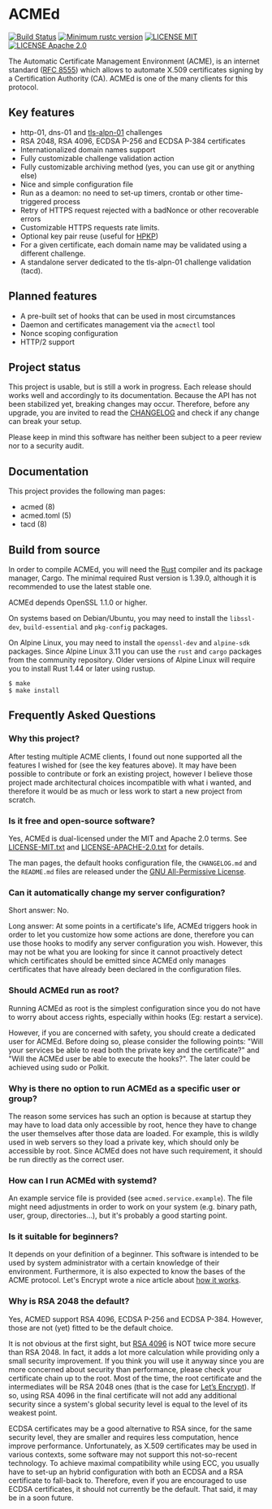 
[//]: # (Copyright 2019-2020 Rodolphe Bréard <rodolphe@breard.tf>)

[//]: # (Copying and distribution of this file, with or without modification,)
[//]: # (are permitted in any medium without royalty provided the copyright)
[//]: # (notice and this notice are preserved.  This file is offered as-is,)
[//]: # (without any warranty.)

# ACMEd

[![Build Status](https://api.travis-ci.org/breard-r/acmed.svg?branch=master)](https://travis-ci.org/breard-r/acmed)
[![Minimum rustc version](https://img.shields.io/badge/rustc-1.32.0+-lightgray.svg)](#build-from-source)
[![LICENSE MIT](https://img.shields.io/badge/license-MIT-blue.svg)](LICENSE-MIT.txt)
[![LICENSE Apache 2.0](https://img.shields.io/badge/license-Apache%202.0-blue.svg)](LICENSE-APACHE-2.0.txt)

The Automatic Certificate Management Environment (ACME), is an internet standard ([RFC 8555](https://tools.ietf.org/html/rfc8555)) which allows to automate X.509 certificates signing by a Certification Authority (CA). ACMEd is one of the many clients for this protocol.


## Key features

- http-01, dns-01 and [tls-alpn-01](https://tools.ietf.org/html/rfc8737) challenges
- RSA 2048, RSA 4096, ECDSA P-256 and ECDSA P-384 certificates
- Internationalized domain names support
- Fully customizable challenge validation action
- Fully customizable archiving method (yes, you can use git or anything else)
- Nice and simple configuration file
- Run as a deamon: no need to set-up timers, crontab or other time-triggered process
- Retry of HTTPS request rejected with a badNonce or other recoverable errors
- Customizable HTTPS requests rate limits.
- Optional key pair reuse (useful for [HPKP](https://en.wikipedia.org/wiki/HTTP_Public_Key_Pinning))
- For a given certificate, each domain name may be validated using a different challenge.
- A standalone server dedicated to the tls-alpn-01 challenge validation (tacd).


## Planned features

- A pre-built set of hooks that can be used in most circumstances
- Daemon and certificates management via the `acmectl` tool
- Nonce scoping configuration
- HTTP/2 support


## Project status

This project is usable, but is still a work in progress. Each release should works well and accordingly to its documentation.
Because the API has not been stabilized yet, breaking changes may occur. Therefore, before any upgrade, you are invited to read the [CHANGELOG](CHANGELOG.md) and check if any change can break your setup.

Please keep in mind this software has neither been subject to a peer review nor to a security audit.


## Documentation

This project provides the following man pages:

- acmed (8)
- acmed.toml (5)
- tacd (8)


## Build from source

In order to compile ACMEd, you will need the [Rust](https://www.rust-lang.org/) compiler and its package manager, Cargo. The minimal required Rust version is 1.39.0, although it is recommended to use the latest stable one.

ACMEd depends OpenSSL 1.1.0 or higher.

On systems based on Debian/Ubuntu, you may need to install the `libssl-dev`, `build-essential` and `pkg-config` packages.

On Alpine Linux, you may need to install the `openssl-dev` and `alpine-sdk` packages. Since Alpine Linux 3.11 you can use the `rust` and `cargo` packages from the community repository. Older versions of Alpine Linux will require you to install Rust 1.44 or later using rustup.

```
$ make
$ make install
```


## Frequently Asked Questions

### Why this project?

After testing multiple ACME clients, I found out none supported all the features I wished for (see the key features above). It may have been possible to contribute or fork an existing project, however I believe those project made architectural choices incompatible with what i wanted, and therefore it would be as much or less work to start a new project from scratch.

### Is it free and open-source software?

Yes, ACMEd is dual-licensed under the MIT and Apache 2.0 terms. See [LICENSE-MIT.txt](LICENSE-MIT.txt) and [LICENSE-APACHE-2.0.txt](LICENSE-APACHE-2.0.txt) for details.

The man pages, the default hooks configuration file, the `CHANGELOG.md` and the `README.md` files are released under the [GNU All-Permissive License](https://www.gnu.org/prep/maintain/html_node/License-Notices-for-Other-Files.html).

### Can it automatically change my server configuration?

Short answer: No.

Long answer: At some points in a certificate's life, ACMEd triggers hook in order to let you customize how some actions are done, therefore you can use those hooks to modify any server configuration you wish. However, this may not be what you are looking for since it cannot proactively detect which certificates should be emitted since ACMEd only manages certificates that have already been declared in the configuration files.

### Should ACMEd run as root?

Running ACMEd as root is the simplest configuration since you do not have to worry about access rights, especially within hooks (Eg: restart a service).

However, if you are concerned with safety, you should create a dedicated user for ACMEd. Before doing so, please consider the following points: "Will your services be able to read both the private key and the certificate?" and "Will the ACMEd user be able to execute the hooks?". The later could be achieved using sudo or Polkit.

### Why is there no option to run ACMEd as a specific user or group?

The reason some services has such an option is because at startup they may have to load data only accessible by root, hence they have to change the user themselves after those data are loaded. For example, this is wildly used in web servers so they load a private key, which should only be accessible by root. Since ACMEd does not have such requirement, it should be run directly as the correct user.

### How can I run ACMEd with systemd?

An example service file is provided (see `acmed.service.example`). The file might need adjustments in order to work on your system (e.g. binary path, user, group, directories...), but it's probably a good starting point.

### Is it suitable for beginners?

It depends on your definition of a beginner. This software is intended to be used by system administrator with a certain knowledge of their environment. Furthermore, it is also expected to know the bases of the ACME protocol. Let's Encrypt wrote a nice article about [how it works](https://letsencrypt.org/how-it-works/).

### Why is RSA 2048 the default?

Yes, ACMED support RSA 4096, ECDSA P-256 and ECDSA P-384. However, those are not (yet) fitted to be the default choice.

It is not obvious at the first sight, but [RSA 4096](https://gnupg.org/faq/gnupg-faq.html#no_default_of_rsa4096) is NOT twice more secure than RSA 2048. In fact, it adds a lot more calculation while providing only a small security improvement. If you think you will use it anyway since you are more concerned about security than performance, please check your certificate chain up to the root. Most of the time, the root certificate and the intermediates will be RSA 2048 ones (that is the case for [Let’s Encrypt](https://letsencrypt.org/certificates/)). If so, using RSA 4096 in the final certificate will not add any additional security since a system's global security level is equal to the level of its weakest point.

ECDSA certificates may be a good alternative to RSA since, for the same security level, they are smaller and requires less computation, hence improve performance. Unfortunately, as X.509 certificates may be used in various contexts, some software may not support this not-so-recent technology. To achieve maximal compatibility while using ECC, you usually have to set-up an hybrid configuration with both an ECDSA and a RSA certificate to fall-back to. Therefore, even if you are encouraged to use ECDSA certificates, it should not currently be the default. That said, it may be in a soon future.
